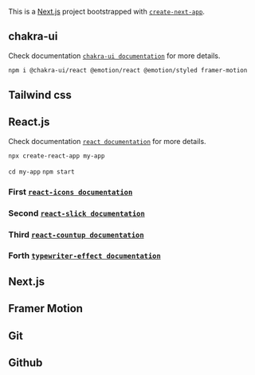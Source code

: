 This is a [Next.js](https://nextjs.org/) project bootstrapped with [`create-next-app`](https://github.com/vercel/next.js/tree/canary/packages/create-next-app).

## chakra-ui
Check documentation [`chakra-ui documentation`](https://chakra-ui.com/) for more details.

```bash
npm i @chakra-ui/react @emotion/react @emotion/styled framer-motion
```

## Tailwind css

## React.js

Check documentation [`react documentation`](https://reactjs.org/) for more details.
```bash
npx create-react-app my-app
```
`cd my-app`
`npm start`

### First [`react-icons documentation`](https://react-icons.github.io/) 
### Second [`react-slick documentation`](https://react-slick.neostack.com/) 
### Third [`react-countup documentation`](https://www.npmjs.com/package/react-countup) 
### Forth [`typewriter-effect documentation`](https://www.npmjs.com/package/typewriter-effect) 

## Next.js



## Framer Motion

## Git


## Github
